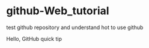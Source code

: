 # github-Web_tutorial
test github repository and understand hot to use github 

Hello, GitHub quick tip
